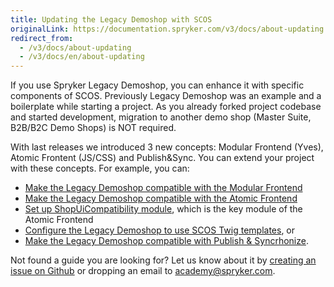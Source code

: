 ```yaml
---
title: Updating the Legacy Demoshop with SCOS
originalLink: https://documentation.spryker.com/v3/docs/about-updating
redirect_from:
  - /v3/docs/about-updating
  - /v3/docs/en/about-updating
---
```


If you use Spryker Legacy Demoshop, you can enhance it with specific components of SCOS. Previously Legacy Demoshop was an example and a boilerplate while starting a project. As you already forked project codebase and started development, migration to another demo shop (Master Suite, B2B/B2C Demo Shops) is NOT required.
		
With last releases we introduced 3 new concepts: Modular Frontend (Yves), Atomic Frontent (JS/CSS) and Publish&amp;Sync. You can extend your project with these concepts. For example, you can:

* [Make the Legacy Demoshop compatible with the Modular Frontend](/docs/scos/dev/migration-and-integration/202001.0/updating-the-legacy-demoshop-with-scos/demoshop-with-m)
* [Make the Legacy Demoshop compatible with the Atomic Frontend](/docs/scos/dev/migration-and-integration/202001.0/updating-the-legacy-demoshop-with-scos/demoshop-with-a)
* [Set up ShopUiCompatibility module](/docs/scos/dev/migration-and-integration/202001.0/updating-the-legacy-demoshop-with-scos/setting-up-shop), which is the key module of the Atomic Frontend
* [Configure the Legacy Demoshop to use SCOS Twig templates](/docs/scos/dev/migration-and-integration/202001.0/updating-the-legacy-demoshop-with-scos/twig-compatibil), or 
* [Make the Legacy Demoshop compatible with Publish &amp; Syncrhonize](/docs/scos/dev/migration-and-integration/202001.0/updating-the-legacy-demoshop-with-scos/demoshop-with-p).

Not found a guide you are looking for? Let us know about it by [creating an issue on Github](https://github.com/spryker/spryker-documentation/issues/new) or dropping an email to [academy@spryker.com](mailto:academy@spryker.com).
